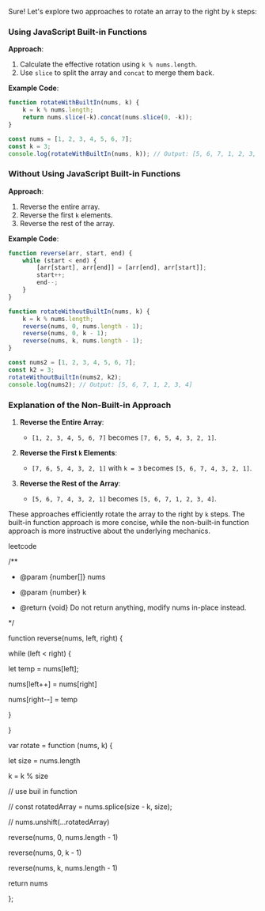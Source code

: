Sure! Let's explore two approaches to rotate an array to the right by `k` steps:

### Using JavaScript Built-in Functions

**Approach**:
1. Calculate the effective rotation using `k % nums.length`.
2. Use `slice` to split the array and `concat` to merge them back.

**Example Code**:
```javascript
function rotateWithBuiltIn(nums, k) {
    k = k % nums.length;
    return nums.slice(-k).concat(nums.slice(0, -k));
}

const nums = [1, 2, 3, 4, 5, 6, 7];
const k = 3;
console.log(rotateWithBuiltIn(nums, k)); // Output: [5, 6, 7, 1, 2, 3, 4]
```

### Without Using JavaScript Built-in Functions

**Approach**:
1. Reverse the entire array.
2. Reverse the first `k` elements.
3. Reverse the rest of the array.

**Example Code**:
```javascript
function reverse(arr, start, end) {
    while (start < end) {
        [arr[start], arr[end]] = [arr[end], arr[start]];
        start++;
        end--;
    }
}

function rotateWithoutBuiltIn(nums, k) {
    k = k % nums.length;
    reverse(nums, 0, nums.length - 1);
    reverse(nums, 0, k - 1);
    reverse(nums, k, nums.length - 1);
}

const nums2 = [1, 2, 3, 4, 5, 6, 7];
const k2 = 3;
rotateWithoutBuiltIn(nums2, k2);
console.log(nums2); // Output: [5, 6, 7, 1, 2, 3, 4]
```

### Explanation of the Non-Built-in Approach

1. **Reverse the Entire Array**:
   - `[1, 2, 3, 4, 5, 6, 7]` becomes `[7, 6, 5, 4, 3, 2, 1]`.

2. **Reverse the First `k` Elements**:
   - `[7, 6, 5, 4, 3, 2, 1]` with `k = 3` becomes `[5, 6, 7, 4, 3, 2, 1]`.

3. **Reverse the Rest of the Array**:
   - `[5, 6, 7, 4, 3, 2, 1]` becomes `[5, 6, 7, 1, 2, 3, 4]`.

These approaches efficiently rotate the array to the right by `k` steps. The built-in function approach is more concise, while the non-built-in function approach is more instructive about the underlying mechanics.


leetcode 

/**

* @param {number[]} nums

* @param {number} k

* @return {void} Do not return anything, modify nums in-place instead.

*/

  

function reverse(nums, left, right) {

while (left < right) {

let temp = nums[left];

nums[left++] = nums[right]

nums[right--] = temp

}

}

var rotate = function (nums, k) {

let size = nums.length

k = k % size

  

// use buil in function

// const rotatedArray = nums.splice(size - k, size);

// nums.unshift(...rotatedArray)

  
  

reverse(nums, 0, nums.length - 1)

reverse(nums, 0, k - 1)

reverse(nums, k, nums.length - 1)

  
  

return nums

  

};